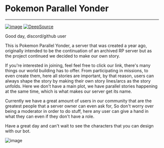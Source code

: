 # Pokemon Parallel Yonder

---

[![image](https://img.shields.io/discord/719343092963999804?color=%237289DA&label=Parallel%20Yonder&logo=discord&logoColor=white)](https://discord.gg/CENcTvnarE)
[![DeepSource](https://deepsource.io/gh/Vioshim/V-Bot3.svg/?label=active+issues&show_trend=true&token=j_zPUZHbW6IBcrdgQACcvBza)](https://deepsource.io/gh/Vioshim/V-Bot3/?ref=repository-badge)

Good day, discord/github user

This is Pokemon Parallel Yonder, a server that was created a year ago, originally intended to be the continuation of an archived RP server but as the project continued we decided to make our own story.

If you're interested in joining, feel feel free to click our link, there's many things our world building has to offer. From participating in missions, to even create them, here all stories are important, by that reason, users can always shape the story by making their own story lines/arcs as the story unfolds. Here we don't have a main plot, we have parallel stories happening at the same time, which is what makes our server get its name.

Currently we have a great amount of users in our community that are the greatest people that a server owner can even ask for, So don't worry over being a moderator in order to do stuff, here any user can give a hand in what they can even if they don't have a role.

Have a great day and can't wait to see the characters that you can design with our bot.

![image](https://cdn.discordapp.com/attachments/748384705098940426/909988411199348767/unknown.png)

